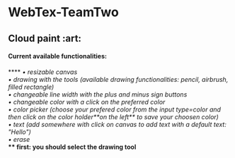 # WebTex-TeamTwo
<h2><b>Cloud paint</b> :art: </h2>

<h4>Current available functionalities: </h4>****
<i>• resizable canvas </i></br>
<i>• drawing with the tools (available drawing functionalities: pencil, airbrush, filled rectangle) </i></br>
<i>• changeable line width with the plus and minus sign buttons </i></br>
<i>• changeable color with a click on the preferred color </i></br>
<i>• color picker (choose your prefered color from the input type=color and then click on the color holder**on the left** to save your choosen color) </i></br>
<i>• text (add somewhere with click on canvas to add text with a default text: "Hello") </i></br>
<i>• erase </i></br>
<b> ** first: you should select the drawing tool </b></br>
